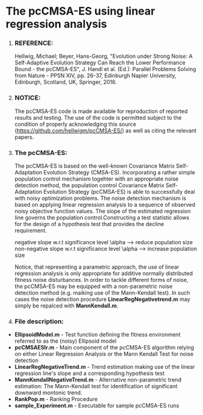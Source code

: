# The pcCMSA-ES using linear regression analysis

1. ### REFERENCE:  
   
   Hellwig, Michael; Beyer, Hans-Georg, "Evolution under Strong Noise: A Self-Adaptive Evolution Strategy Can Reach the Lower Performance Bound - the pcCMSA-ES", J. Handl et al. (Ed.): Parallel Problems Solving from Nature - PPSN XIV, pp. 26-37, Edinburgh Napier University, Edinburgh, Scotland, UK, Springer, 2016.

2. ### NOTICE:  

   The pcCMSA-ES code is made available for reproduction of reported results and testing. The use of the code is permitted subject to the condition of properly acknowledging this source (https://github.com/hellwigm/pcCMSA-ES/) as well as citing the relevant papers.

3. ### The pcCMSA-ES:  

   The pcCMSA-ES is based on the well-known Covariance Matrix Self-Adaptation Evolution Strategy (CMSA-ES). Incorporating a rather simple population control mechanism togehter with an appropriate noise detection method, the population control Covariance Matrix Self-Adaptation Evolution Strategy (pcCMSA-ES) is able to successfully deal with noisy optimization problems. The noise detection mechanism is based on applying linear regression analysis to a sequence of observed noisy objective function values. The slope of the estimated regression line governs the population control.Constructing a test statistic allows for the design of a hypothesis test that provides the decline requirement.  
   
   negative slope w.r.t significance level \alpha      --> reduce population size  
   non-negative slope w.r.t significance level \alpha  --> increase population size
   
   Notice, that representing a parametric approach, the use of linear regression analysis is only appropriate for additive normally distributed fitness noise disturbances. In order to tackle different forms of noise, the pcCMSA-ES may be equipped with a non-parametric noise detection method (e.g. maiking use of the Mann-Kendall test). In such cases the noise detection procedure __LinearRegNegativetrend.m__ may simply be repalced with __MannKendall.m__. 
   
4. ### File description:  

  * __EllipsoidModel.m__      - Test function defining the fitness environment referred to as the (noisy) Ellipsoid model 
  * __pcCMSAESlr.m__          - Main component of the pcCMSA-ES algorithm relying on either Linear Regression Analysis or the Mann Kendall Test for noise detection
  * __LinearRegNegativeTrend.m__ - Trend estimation making use of the linear regression line's slope and a corresponding hypothesis test
  * __MannKendallNegativeTrend.m__ - Alternative non-parametric trend estimation: The Mann-Kendall test for identification of significant downward montonic trend.
  * __RankPop.m__                 - Ranking Procedure
  * __sample_Experiment.m__      - Executable for sample pcCMSA-ES runs
